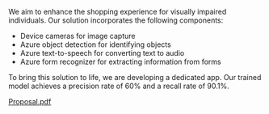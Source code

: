 We aim to enhance the shopping experience for visually impaired individuals. Our solution incorporates the following components:

- Device cameras for image capture
- Azure object detection for identifying objects
- Azure text-to-speech for converting text to audio
- Azure form recognizer for extracting information from forms

To bring this solution to life, we are developing a dedicated app. Our trained model achieves a precision rate of 60% and a recall rate of 90.1%.

[Proposal.pdf](https://github.com/Rich627/2023-Future-Ready-Skills-CompetitionMircosoft/blob/main/AI%E7%89%B9%E6%94%BB%E9%9A%8A%E5%88%9D%E8%B3%BD.pptx)
